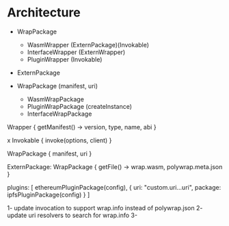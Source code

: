 # Architecture
- WrapPackage
  - WasmWrapper (ExternPackage)(Invokable)
  - InterfaceWrapper (ExternWrapper)
  - PluginWrapper (Invokable) 
- ExternPackage


- WrapPackage (manifest, uri)
  - WasmWrapPackage
  - PluginWrapPackage (createInstance)
  - InterfaceWrapPackage

Wrapper {
  getManifest() -> version, type, name, abi
}

x Invokable {
  invoke(options, client)
}

WrapPackage {
  manifest,
  uri
}

ExternPackage: WrapPackage {
  getFile() -> wrap.wasm, polywrap.meta.json
}

plugins: [
  ethereumPluginPackage(config),
  {
    uri: "custom.uri...uri",
    package: ipfsPluginPackage(config)
  }
]

1- update invocation to support wrap.info instead of polywrap.json
2- update uri resolvers to search for wrap.info
3- 
